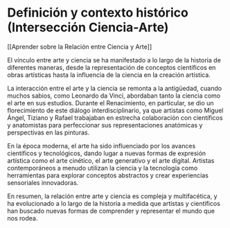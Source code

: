# Definición y contexto histórico (Intersección Ciencia-Arte)

[[Aprender sobre la Relación entre Ciencia y Arte]]

El vínculo entre arte y ciencia se ha manifestado a lo largo de la historia de diferentes maneras, desde la representación de conceptos científicos en obras artísticas hasta la influencia de la ciencia en la creación artística. 

La interacción entre el arte y la ciencia se remonta a la antigüedad, cuando muchos sabios, como Leonardo da Vinci, abordaban tanto la ciencia como el arte en sus estudios. Durante el Renacimiento, en particular, se dio un florecimiento de este diálogo interdisciplinario, ya que artistas como Miguel Ángel, Tiziano y Rafael trabajaban en estrecha colaboración con científicos y anatomistas para perfeccionar sus representaciones anatómicas y perspectivas en las pinturas.

En la época moderna, el arte ha sido influenciado por los avances científicos y tecnológicos, dando lugar a nuevas formas de expresión artística como el arte cinético, el arte generativo y el arte digital. Artistas contemporáneos a menudo utilizan la ciencia y la tecnología como herramientas para explorar conceptos abstractos y crear experiencias sensoriales innovadoras.

En resumen, la relación entre arte y ciencia es compleja y multifacética, y ha evolucionado a lo largo de la historia a medida que artistas y científicos han buscado nuevas formas de comprender y representar el mundo que nos rodea.
